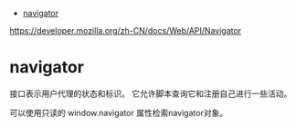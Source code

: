 <!-- TOC -->

- [navigator](#navigator)

<!-- /TOC -->

https://developer.mozilla.org/zh-CN/docs/Web/API/Navigator

# navigator

接口表示用户代理的状态和标识。 它允许脚本查询它和注册自己进行一些活动。

可以使用只读的 window.navigator 属性检索navigator对象。